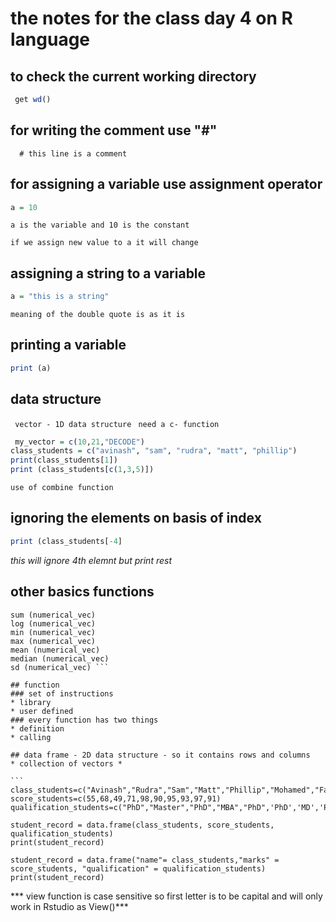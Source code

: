 # the notes for the class day 4 on R language
## to check the current working directory
```r
 get wd()
 ```

## for writing the comment use "#"
```
  # this line is a comment 
  ```

## for assigning a variable use assignment operator
```r
a = 10
```
`a is the variable and 10 is the constant`

` if we assign new value to a it will change `

## assigning a string to a variable
```r
a = "this is a string"
```
` meaning of the double quote is as it is `

## printing a variable
```r
print (a)
```

## data structure
` vector - 1D data structure`
` need a c- function`
```r
 my_vector = c(10,21,"DECODE") 
class_students = c("avinash", "sam", "rudra", "matt", "phillip")
print(class_students[1]) 
print (class_students[c(1,3,5)])
```
` use of combine function `

## ignoring the elements on basis of index
```r
print (class_students[-4]
```
*this will ignore 4th elemnt but print rest*

## other basics functions
``` numerical_vec = c(22,44,66,88)
sum (numerical_vec)
log (numerical_vec)
min (numerical_vec)
max (numerical_vec)
mean (numerical_vec)
median (numerical_vec)
sd (numerical_vec) ```

## function
### set of instructions
* library
* user defined
### every function has two things
* definition
* calling

## data frame - 2D data structure - so it contains rows and columns
* collection of vectors *

``` class_students=c("Avinash","Rudra","Sam","Matt","Phillip","Mohamed","Fazdly","Alias","Suhaili","Lily")
score_students=c(55,68,49,71,98,90,95,93,97,91)
qualification_students=c("PhD","Master","PhD","MBA","PhD",'PhD','MD','PhD','MD','PhD') 

student_record = data.frame(class_students, score_students, qualification_students)
print(student_record) 

student_record = data.frame("name"= class_students,"marks" = score_students, "qualification" = qualification_students)
print(student_record) 
```
*** view function is case sensitive so first letter is to be capital and will only work in Rstudio as View()***


